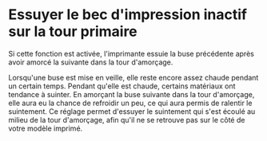 Essuyer le bec d'impression inactif sur la tour primaire
===

Si cette fonction est activée, l'imprimante essuie la buse précédente après avoir amorcé la suivante dans la tour d'amorçage.

Lorsqu'une buse est mise en veille, elle reste encore assez chaude pendant un certain temps. Pendant qu'elle est chaude, certains matériaux ont tendance à suinter. En amorçant la buse suivante dans la tour d'amorçage, elle aura eu la chance de refroidir un peu, ce qui aura permis de ralentir le suintement. Ce réglage permet d'essuyer le suintement qui s'est écoulé au milieu de la tour d'amorçage, afin qu'il ne se retrouve pas sur le côté de votre modèle imprimé.
